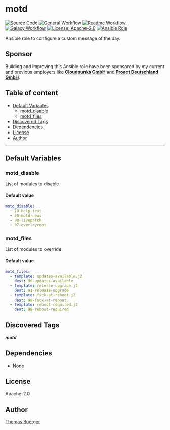 # motd

[![Source Code](https://img.shields.io/badge/github-source%20code-blue?logo=github&amp;logoColor=white)](https://github.com/rolehippie/motd)
[![General Workflow](https://github.com/rolehippie/motd/actions/workflows/general.yml/badge.svg)](https://github.com/rolehippie/motd/actions/workflows/general.yml)
[![Readme Workflow](https://github.com/rolehippie/motd/actions/workflows/readme.yml/badge.svg)](https://github.com/rolehippie/motd/actions/workflows/readme.yml)
[![Galaxy Workflow](https://github.com/rolehippie/motd/actions/workflows/galaxy.yml/badge.svg)](https://github.com/rolehippie/motd/actions/workflows/galaxy.yml)
[![License: Apache-2.0](https://img.shields.io/github/license/rolehippie/motd)](https://github.com/rolehippie/motd/blob/master/LICENSE)
[![Ansible Role](https://img.shields.io/badge/role-rolehippie.motd-blue)](https://galaxy.ansible.com/rolehippie/motd)

Ansible role to configure a custom message of the day.

## Sponsor

Building and improving this Ansible role have been sponsored by my current and previous employers like **[Cloudpunks GmbH](https://cloudpunks.de)** and **[Proact Deutschland GmbH](https://www.proact.eu)**.

## Table of content

- [Default Variables](#default-variables)
  - [motd_disable](#motd_disable)
  - [motd_files](#motd_files)
- [Discovered Tags](#discovered-tags)
- [Dependencies](#dependencies)
- [License](#license)
- [Author](#author)

---

## Default Variables

### motd_disable

List of modules to disable

#### Default value

```YAML
motd_disable:
  - 10-help-text
  - 50-motd-news
  - 80-livepatch
  - 97-overlayroot
```

### motd_files

List of modules to override

#### Default value

```YAML
motd_files:
  - template: updates-available.j2
    dest: 90-updates-available
  - template: release-upgrade.j2
    dest: 91-release-upgrade
  - template: fsck-at-reboot.j2
    dest: 98-fsck-at-reboot
  - template: reboot-required.j2
    dest: 98-reboot-required
```

## Discovered Tags

**_motd_**


## Dependencies

- None

## License

Apache-2.0

## Author

[Thomas Boerger](https://github.com/tboerger)
